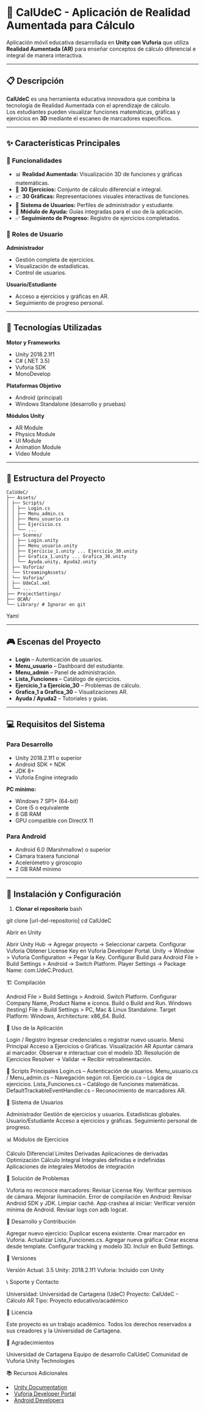 # 📱 CalUdeC - Aplicación de Realidad Aumentada para Cálculo  

Aplicación móvil educativa desarrollada en **Unity con Vuforia** que utiliza **Realidad Aumentada (AR)** para enseñar conceptos de cálculo diferencial e integral de manera interactiva.  

---

## 📋 Descripción  
**CalUdeC** es una herramienta educativa innovadora que combina la tecnología de Realidad Aumentada con el aprendizaje de cálculo.  
Los estudiantes pueden visualizar funciones matemáticas, gráficas y ejercicios en **3D** mediante el escaneo de marcadores específicos.  

---

## ✨ Características Principales  

### 🎯 Funcionalidades
- 📊 **Realidad Aumentada:** Visualización 3D de funciones y gráficas matemáticas.  
- 📝 **30 Ejercicios:** Conjunto de cálculo diferencial e integral.  
- 📈 **30 Gráficas:** Representaciones visuales interactivas de funciones.  
- 👥 **Sistema de Usuarios:** Perfiles de administrador y estudiante.  
- 📖 **Módulo de Ayuda:** Guías integradas para el uso de la aplicación.  
- ✅ **Seguimiento de Progreso:** Registro de ejercicios completados.  

### 👥 Roles de Usuario  
**Administrador**
- Gestión completa de ejercicios.  
- Visualización de estadísticas.  
- Control de usuarios.  

**Usuario/Estudiante**
- Acceso a ejercicios y gráficas en AR.  
- Seguimiento de progreso personal.  

---

## 🚀 Tecnologías Utilizadas  

**Motor y Frameworks**  
- Unity 2018.2.1f1  
- C# (.NET 3.5)  
- Vuforia SDK  
- MonoDevelop  

**Plataformas Objetivo**  
- Android (principal)  
- Windows Standalone (desarrollo y pruebas)  

**Módulos Unity**  
- AR Module  
- Physics Module  
- UI Module  
- Animation Module  
- Video Module  

---

## 📁 Estructura del Proyecto  

```
CalUdeC/
├── Assets/
│ ├── Scripts/
│ │ ├── Login.cs
│ │ ├── Menu_admin.cs
│ │ ├── Menu_usuario.cs
│ │ ├── Ejercicio.cs
│ │ └── ...
│ ├── Scenes/
│ │ ├── Login.unity
│ │ ├── Menu_usuario.unity
│ │ ├── Ejercicio_1.unity ... Ejercicio_30.unity
│ │ ├── Grafica_1.unity ... Grafica_30.unity
│ │ └── Ayuda.unity, Ayuda2.unity
│ ├── Vuforia/
│ └── StreamingAssets/
│ └── Vuforia/
│ ├── UdeCal.xml
│ └── ...
├── ProjectSettings/
├── QCAR/
└── Library/ # Ignorar en git

```
Yaml

---

## 🎮 Escenas del Proyecto  
- **Login** – Autenticación de usuarios.  
- **Menu_usuario** – Dashboard del estudiante.  
- **Menu_admin** – Panel de administración.  
- **Lista_Funciones** – Catálogo de ejercicios.  
- **Ejercicio_1 a Ejercicio_30** – Problemas de cálculo.  
- **Grafica_1 a Grafica_30** – Visualizaciones AR.  
- **Ayuda / Ayuda2** – Tutoriales y guías.  

---

## 💻 Requisitos del Sistema  

### Para Desarrollo  
- Unity 2018.2.1f1 o superior  
- Android SDK + NDK  
- JDK 8+  
- Vuforia Engine integrado  

**PC mínimo:**  
- Windows 7 SP1+ (64-bit)  
- Core i5 o equivalente  
- 8 GB RAM  
- GPU compatible con DirectX 11  

### Para Android  
- Android 6.0 (Marshmallow) o superior  
- Cámara trasera funcional  
- Acelerómetro y giroscopio  
- 2 GB RAM mínimo  

---

## 🔧 Instalación y Configuración  

1. **Clonar el repositorio**
bash

git clone [url-del-repositorio]
cd CalUdeC


Abrir en Unity

Abrir Unity Hub → Agregar proyecto → Seleccionar carpeta.
Configurar Vuforia
Obtener License Key en Vuforia Developer Portal.
Unity → Window > Vuforia Configuration → Pegar la Key.
Configurar Build para Android
File > Build Settings > Android → Switch Platform.
Player Settings → Package Name: com.UdeC.Product.

🏗️ Compilación

Android
File > Build Settings > Android.
Switch Platform.
Configurar Company Name, Product Name e íconos.
Build o Build and Run.
Windows (testing)
File > Build Settings > PC, Mac & Linux Standalone.
Target Platform: Windows, Architecture: x86_64.
Build.

📱 Uso de la Aplicación

Login / Registro
Ingresar credenciales o registrar nuevo usuario.
Menú Principal
Acceso a Ejercicios o Gráficas.
Visualización AR
Apuntar cámara al marcador.
Observar e interactuar con el modelo 3D.
Resolución de Ejercicios
Resolver → Validar → Recibir retroalimentación.


🎯 Scripts Principales
Login.cs – Autenticación de usuarios.
Menu_usuario.cs / Menu_admin.cs – Navegación según rol.
Ejercicio.cs – Lógica de ejercicios.
Lista_Funciones.cs – Catálogo de funciones matemáticas.
DefaultTrackableEventHandler.cs – Reconocimiento de marcadores AR.

🔐 Sistema de Usuarios

Administrador
Gestión de ejercicios y usuarios.
Estadísticas globales.
Usuario/Estudiante
Acceso a ejercicios y gráficas.
Seguimiento personal de progreso.

📊 Módulos de Ejercicios

Cálculo Diferencial
Límites
Derivadas
Aplicaciones de derivadas
Optimización
Cálculo Integral
Integrales definidas e indefinidas
Aplicaciones de integrales
Métodos de integración

🐛 Solución de Problemas

Vuforia no reconoce marcadores:
Revisar License Key.
Verificar permisos de cámara.
Mejorar iluminación.
Error de compilación en Android:
Revisar Android SDK y JDK.
Limpiar caché.
App crashea al iniciar:
Verificar versión mínima de Android.
Revisar logs con adb logcat.

📝 Desarrollo y Contribución

Agregar nuevo ejercicio:
Duplicar escena existente.
Crear marcador en Vuforia.
Actualizar Lista_Funciones.cs.
Agregar nueva gráfica:
Crear escena desde template.
Configurar tracking y modelo 3D.
Incluir en Build Settings.

🔄 Versiones

Versión Actual: 3.5
Unity: 2018.2.1f1
Vuforia: Incluido con Unity

📞 Soporte y Contacto

Universidad: Universidad de Cartagena (UdeC)
Proyecto: CalUdeC - Cálculo AR
Tipo: Proyecto educativo/académico

📜 Licencia

Este proyecto es un trabajo académico. Todos los derechos reservados a sus creadores y la Universidad de Cartagena.

🙏 Agradecimientos

Universidad de Cartagena
Equipo de desarrollo CalUdeC
Comunidad de Vuforia
Unity Technologies

📚 Recursos Adicionales

<li><a href="https://docs.unity3d.com/" target="_blank" rel="noopener noreferrer">Unity Documentation</a></li>
<li><a href="https://developer.vuforia.com/" target="_blank" rel="noopener noreferrer">Vuforia Developer Portal</a></li>
<li><a href="https://developer.android.com/" target="_blank" rel="noopener noreferrer">Android Developers</a></li>
      

